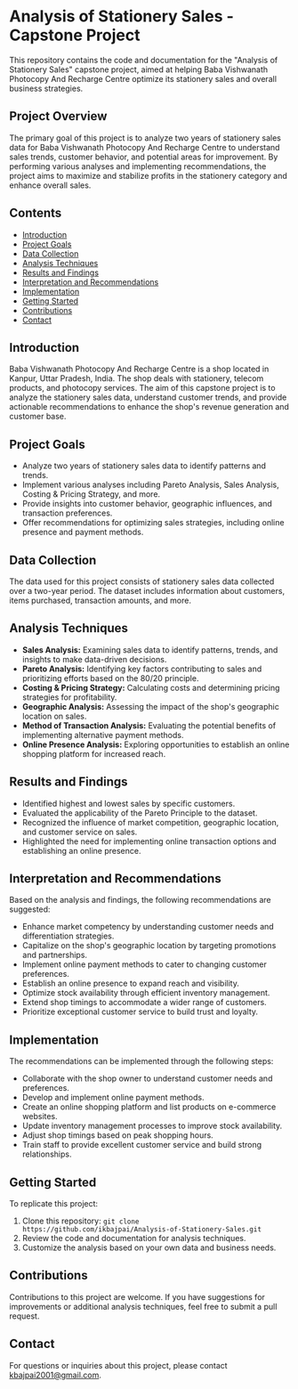 # Analysis of Stationery Sales - Capstone Project


This repository contains the code and documentation for the "Analysis of Stationery Sales" capstone project, aimed at helping Baba Vishwanath Photocopy And Recharge Centre optimize its stationery sales and overall business strategies.

## Project Overview

The primary goal of this project is to analyze two years of stationery sales data for Baba Vishwanath Photocopy And Recharge Centre to understand sales trends, customer behavior, and potential areas for improvement. By performing various analyses and implementing recommendations, the project aims to maximize and stabilize profits in the stationery category and enhance overall sales.

## Contents

- [Introduction](#introduction)
- [Project Goals](#project-goals)
- [Data Collection](#data-collection)
- [Analysis Techniques](#analysis-techniques)
- [Results and Findings](#results-and-findings)
- [Interpretation and Recommendations](#interpretation-and-recommendations)
- [Implementation](#implementation)
- [Getting Started](#getting-started)
- [Contributions](#contributions)
- [Contact](#contact)

## Introduction

Baba Vishwanath Photocopy And Recharge Centre is a shop located in Kanpur, Uttar Pradesh, India. The shop deals with stationery, telecom products, and photocopy services. The aim of this capstone project is to analyze the stationery sales data, understand customer trends, and provide actionable recommendations to enhance the shop's revenue generation and customer base.

## Project Goals

- Analyze two years of stationery sales data to identify patterns and trends.
- Implement various analyses including Pareto Analysis, Sales Analysis, Costing & Pricing Strategy, and more.
- Provide insights into customer behavior, geographic influences, and transaction preferences.
- Offer recommendations for optimizing sales strategies, including online presence and payment methods.

## Data Collection

The data used for this project consists of stationery sales data collected over a two-year period. The dataset includes information about customers, items purchased, transaction amounts, and more.

## Analysis Techniques

- **Sales Analysis:** Examining sales data to identify patterns, trends, and insights to make data-driven decisions.
- **Pareto Analysis:** Identifying key factors contributing to sales and prioritizing efforts based on the 80/20 principle.
- **Costing & Pricing Strategy:** Calculating costs and determining pricing strategies for profitability.
- **Geographic Analysis:** Assessing the impact of the shop's geographic location on sales.
- **Method of Transaction Analysis:** Evaluating the potential benefits of implementing alternative payment methods.
- **Online Presence Analysis:** Exploring opportunities to establish an online shopping platform for increased reach.

## Results and Findings

- Identified highest and lowest sales by specific customers.
- Evaluated the applicability of the Pareto Principle to the dataset.
- Recognized the influence of market competition, geographic location, and customer service on sales.
- Highlighted the need for implementing online transaction options and establishing an online presence.

## Interpretation and Recommendations

Based on the analysis and findings, the following recommendations are suggested:

- Enhance market competency by understanding customer needs and differentiation strategies.
- Capitalize on the shop's geographic location by targeting promotions and partnerships.
- Implement online payment methods to cater to changing customer preferences.
- Establish an online presence to expand reach and visibility.
- Optimize stock availability through efficient inventory management.
- Extend shop timings to accommodate a wider range of customers.
- Prioritize exceptional customer service to build trust and loyalty.

## Implementation

The recommendations can be implemented through the following steps:

- Collaborate with the shop owner to understand customer needs and preferences.
- Develop and implement online payment methods.
- Create an online shopping platform and list products on e-commerce websites.
- Update inventory management processes to improve stock availability.
- Adjust shop timings based on peak shopping hours.
- Train staff to provide excellent customer service and build strong relationships.

## Getting Started

To replicate this project:

1. Clone this repository: `git clone https://github.com/ikbajpai/Analysis-of-Stationery-Sales.git`
2. Review the code and documentation for analysis techniques.
3. Customize the analysis based on your own data and business needs.

## Contributions

Contributions to this project are welcome. If you have suggestions for improvements or additional analysis techniques, feel free to submit a pull request.

## Contact

For questions or inquiries about this project, please contact [kbajpai2001@gmail.com]().
